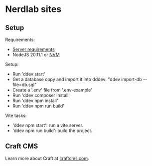 # Nerdlab sites

## Setup

Requirements:
- [Server requirements](https://github.com/craftcms/docs/blob/master/en/requirements.md)
- NodeJS 20.11.1 or [NVM](https://github.com/creationix/nvm)

Setup:
- Run 'ddev start'
- Get a database copy and import it into dddev: "ddev import-db --file=db.sql"
- Create a '.env' file from '.env-example'
- Run 'ddev composer install'
- Run 'ddev npm install'
- Run 'ddev npm run build'

Vite tasks:
- 'ddev npm start': run a vite server.
- 'ddev npm run build': build the project.

## Craft CMS

Learn more about Craft at [craftcms.com](https://craftcms.com).
